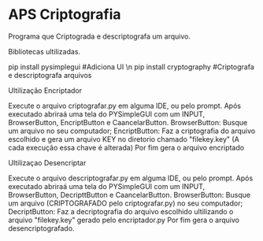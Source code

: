 # APS Criptografia
 Programa que Criptograda e descriptografa um arquivo.
 
  Bibliotecas ultilizadas.
 
 pip install pysimplegui #Adiciona UI \n
 pip install cryptography #Criptografa e descriptografa arquivos
 
 
  Ultilização Encriptador

Execute o arquivo criptografar.py em alguma IDE, ou pelo prompt.
Após executado abriraá uma tela do PYSimpleGUI com um INPUT, BrowserButton, EncriptButton e CaancelarButton.
BrowserButton: Busque um arquivo no seu computador;
EncriptButton: Faz a criptografia do arquivo escolhido e gera um arquivo KEY no diretorio chamado "filekey.key" (A cada execução essa chave é alterada)
Por fim gera o arquivo encriptado 
 
 Ultilizaçao Desencriptar

Execute o arquivo descriptografar.py em alguma IDE, ou pelo prompt.
Após executado abriraá uma tela do PYSimpleGUI com um INPUT, BrowserButton, DecripttButton e CaancelarButton.
BrowserButton: Busque um arquivo (CRIPTOGRAFADO pelo criptografar.py) no seu computador;
DecriptButton: Faz a decriptografia do arquivo escolhido ultilizando o arquivo "filekey.key" gerado pelo encriptador.py
Por fim gera o arquivo desencriptografado.


 
